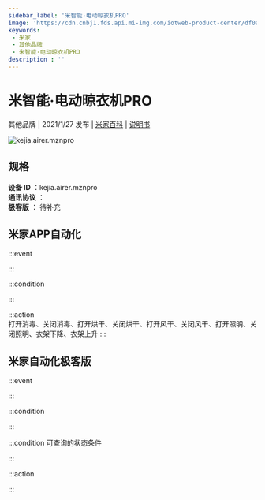 ```yaml
---
sidebar_label: '米智能·电动晾衣机PRO'
image: 'https://cdn.cnbj1.fds.api.mi-img.com/iotweb-product-center/df0a730a5b898203aea54560a246715c_产品拟物图.png?GalaxyAccessKeyId=AKVGLQWBOVIRQ3XLEW&Expires=9223372036854775807&Signature=NQPxv5AvcUfmE9dh4u7miPWSiGM='
keywords: 
 - 米家
 - 其他品牌
 - 米智能·电动晾衣机PRO
description : ''
---
```

# 米智能·电动晾衣机PRO

其他品牌 | 2021/1/27 发布 | [米家百科](https://home.mi.com/webapp/content/baike/product/index.html?model=kejia.airer.mznpro) | [说明书](https://home.mi.com/views/introduction.html?model=kejia.airer.mznpro&region=cn)

![kejia.airer.mznpro](https://cdn.cnbj1.fds.api.mi-img.com/iotweb-product-center/df0a730a5b898203aea54560a246715c_产品拟物图.png?GalaxyAccessKeyId=AKVGLQWBOVIRQ3XLEW&Expires=9223372036854775807&Signature=NQPxv5AvcUfmE9dh4u7miPWSiGM=)

## 规格  
> 
**设备 ID** ：kejia.airer.mznpro  
**通讯协议** ：  
**极客版**  ： 待补充 


## 米家APP自动化  

:::event  

:::

:::condition  

:::

:::action   
打开消毒、关闭消毒、打开烘干、关闭烘干、打开风干、关闭风干、打开照明、关闭照明、衣架下降、衣架上升
:::

## 米家自动化极客版  

:::event  

:::

:::condition  

:::

:::condition 可查询的状态条件  

:::

:::action  

:::

        
